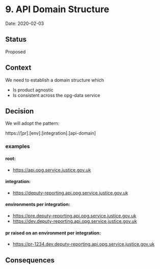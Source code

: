 # 9. API Domain Structure

Date: 2020-02-03

## Status

Proposed

## Context

We need to establish a domain structure which

* Is product agnostic
* Is consistent across the opg-data service

## Decision

We will adopt the pattern:

https://[pr].[env].[integration].[api-domain]

### examples

#### root:

* https://api.opg.service.justice.gov.uk

#### integration:

* https://deputy-reporting.api.opg.service.justice.gov.uk

#### environments per integration:

* https://pre.deputy-reporting.api.opg.service.justice.gov.uk
* https://dev.deputy-reporting.api.opg.service.justice.gov.uk

#### pr raised on an environment per integration:

* https://pr-1234.dev.deputy-reporting.api.opg.service.justice.gov.uk

## Consequences
